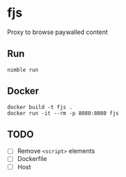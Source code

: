 # fjs

Proxy to browse paywalled content

## Run

```shell
nimble run
```

## Docker

```shell
docker build -t fjs .
docker run -it --rm -p 8080:8080 fjs
```

## TODO

- [ ] Remove `<script>` elements
- [ ] Dockerfile
- [ ] Host
